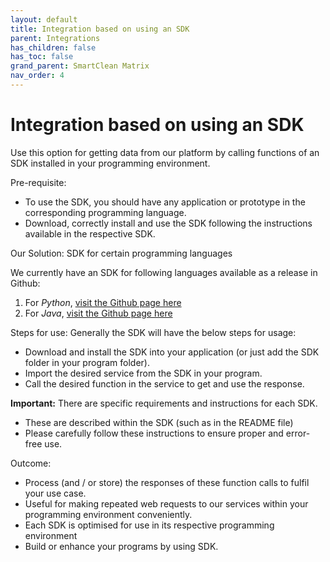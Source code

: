 ```yaml
---
layout: default
title: Integration based on using an SDK
parent: Integrations
has_children: false
has_toc: false
grand_parent: SmartClean Matrix
nav_order: 4
---
```


# Integration based on using an SDK
Use this option for getting data from our platform by calling functions of an SDK installed in your programming environment.

Pre-requisite:
- To use the SDK, you should have any application or prototype in the corresponding programming language.
- Download, correctly install and use the SDK following the instructions available in the respective SDK.

Our Solution:
SDK for certain programming languages

We currently have an SDK for following languages available as a release in Github:
1. For _Python_, [visit the Github page here](https://github.com/hello-error/PythonSDK)
2. For _Java_, [visit the Github page here](https://github.com/smartclean/smartclean-sdk-java-builds)

Steps for use:
Generally the SDK will have the below steps for usage:
- Download and install the SDK into your application (or just add the SDK folder in your program folder).
- Import the desired service from the SDK in your program.
- Call the desired function in the service to get and use the response.

**Important:** 
There are specific requirements and instructions for each SDK.
- These are described within the SDK (such as in the README file)
- Please carefully follow these instructions to ensure proper and error-free use.   

Outcome:
- Process (and / or store) the responses of these function calls to fulfil your use case.
- Useful for making repeated web requests to our services within your programming environment conveniently.
- Each SDK is optimised for use in its respective programming environment
- Build or enhance your programs by using SDK.
